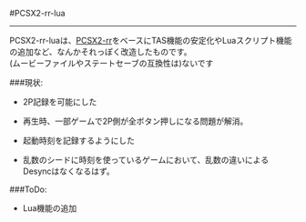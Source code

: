 #PCSX2-rr-lua

---
PCSX2-rr-luaは、[PCSX2-rr][1]をベースにTAS機能の安定化やLuaスクリプト機能の追加など、なんかそれっぽく改造したものです。  
(ムービーファイルやステートセーブの互換性は)ないです

###現状:
* 2P記録を可能にした
 - 再生時、一部ゲームで2P側が全ボタン押しになる問題が解消。
* 起動時刻を記録するようにした
 - 乱数のシードに時刻を使っているゲームにおいて、乱数の違いによるDesyncはなくなるはず。

###ToDo:
* Lua機能の追加

[1]: http://code.google.com/p/pcsx2-rr/ "PCSX2-rr"